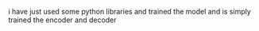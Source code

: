 i have just used some python libraries and trained the model and is simply trained the encoder and decoder
